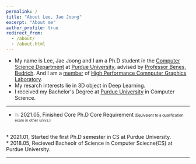 ```yaml
---
permalink: /
title: "About Lee, Jae Joong"
excerpt: "About me"
author_profile: true
redirect_from:
  - /about/
  - /about.html
---
```


- My name is Lee, Jae Joong and I am a Ph.D student in the [Computer Science Department](https://www.cs.purdue.edu/) at [Purdue University](https://www.purdue.edu/), advised by [Professor Benes, Bedrich](http://hpcg.purdue.edu/bbenes/). And I am a [member](http://hpcg.purdue.edu/bbenes/students/) of [High Performance Comnputer Graphics Laboratory](http://hpcg.purdue.edu/).
  <br/>
- My resarch interests lie in 3D object in Deep Learning.
  <br/>
- I received my Bachelor's Degree at [Purdue University](https://www.purdue.edu/) in Computer Science.

---

* :collision: 2021.05,  Finished Core Ph.D Core Requirement<font size="1"> (Equivalent to a qualification exam in other univs.)</font>
<br/>
* 2021.01, Started the first Ph.D semester in CS at Purdue University.
<br/>
* 2018.05, Recieved Bacheolr of Science in Computer Sciecne(CS) at Purdue University.

---